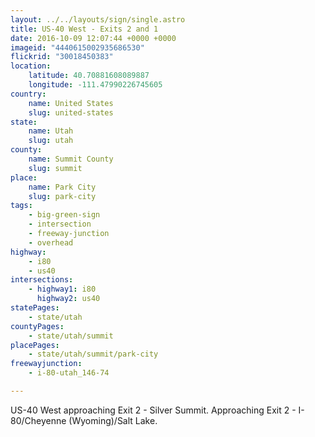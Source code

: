 ```yaml
---
layout: ../../layouts/sign/single.astro
title: US-40 West - Exits 2 and 1
date: 2016-10-09 12:07:44 +0000 +0000
imageid: "4440615002935686530"
flickrid: "30018450383"
location:
    latitude: 40.70881608089887
    longitude: -111.47990226745605
country:
    name: United States
    slug: united-states
state:
    name: Utah
    slug: utah
county:
    name: Summit County
    slug: summit
place:
    name: Park City
    slug: park-city
tags:
    - big-green-sign
    - intersection
    - freeway-junction
    - overhead
highway:
    - i80
    - us40
intersections:
    - highway1: i80
      highway2: us40
statePages:
    - state/utah
countyPages:
    - state/utah/summit
placePages:
    - state/utah/summit/park-city
freewayjunction:
    - i-80-utah_146-74

---
```

US-40 West approaching Exit 2 - Silver Summit.  Approaching Exit 2 - I-80/Cheyenne (Wyoming)/Salt Lake.